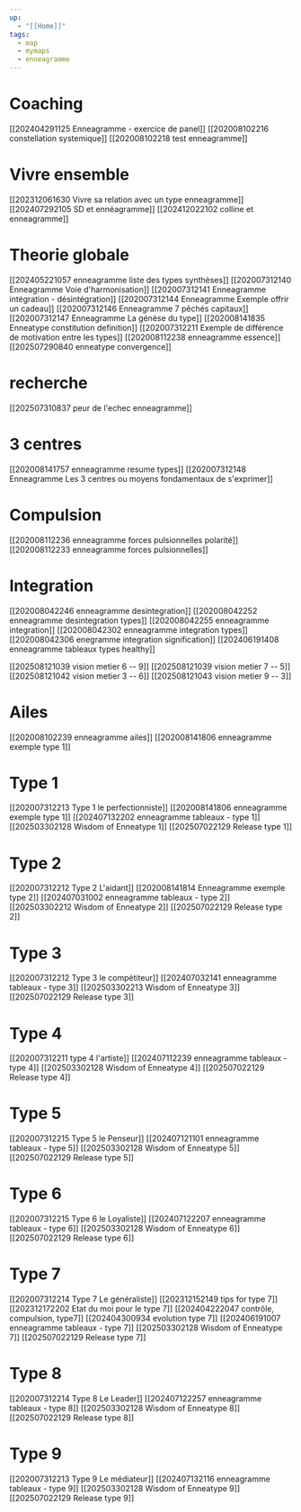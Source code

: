 ```yaml
---
up:
  - "[[Home]]"
tags:
  - map
  - mymaps
  - enneagramme
---
```

# Coaching
[[202404291125 Enneagramme - exercice de panel]]
[[202008102216 constellation systemique]]
[[202008102218 test enneagramme]]

# Vivre ensemble
[[202312061630 Vivre sa relation avec un type enneagramme]]
[[202407292105 SD et ennéagramme]]
[[202412022102 colline et enneagramme]]

# Theorie globale
[[202405221057 enneagramme liste des types synthèses]]
[[202007312140 Enneagramme Voie d'harmonisation]]
[[202007312141 Enneagramme intégration - désintégration]]
[[202007312144 Enneagramme Exemple offrir un cadeau]]
[[202007312146 Enneagramme 7 pêchés capitaux]]
[[202007312147 Enneagramme La génèse du type]]
[[202008141835 Enneatype constitution definition]]
[[202007312211 Exemple de différence de motivation entre les types]]
[[202008112238 enneagramme essence]]
[[202507290840 enneatype convergence]]

# recherche
[[202507310837 peur de l'echec enneagramme]]

# 3 centres
[[202008141757 enneagramme resume types]]
[[202007312148 Enneagramme Les 3 centres ou moyens fondamentaux de s'exprimer]]
# Compulsion
[[202008112236 enneagramme forces pulsionnelles polarité]]
[[202008112233 enneagramme forces pulsionnelles]]
# Integration
[[202008042246 enneagramme desintegration]]
[[202008042252 enneagramme desintegration types]]
[[202008042255 enneagramme integration]]
[[202008042302 enneagramme integration types]]
[[202008042306 enegramme integration signification]]
[[202406191408 enneagramme tableaux types healthy]]

[[202508121039 vision metier 6 -- 9]]
[[202508121039 vision metier 7 -- 5]]
[[202508121042 vision metier 3 -- 6]]
[[202508121043 vision metier 9 -- 3]]

# Ailes
[[202008102239 enneagramme  ailes]]
[[202008141806 enneagramme exemple type 1]]
# Type 1
[[202007312213 Type 1 le perfectionniste]]
[[202008141806 enneagramme exemple type 1]]
[[202407132202 enneagramme tableaux - type 1]]
[[202503302128 Wisdom of Enneatype 1]]
[[202507022129 Release type 1]]
# Type 2
[[202007312212 Type 2 L'aidant]]
[[202008141814 Enneagramme exemple type 2]]
[[202407031002 enneagramme tableaux - type 2]]
[[202503302212 Wisdom of Enneatype 2]]
[[202507022129 Release type 2]]
# Type 3
[[202007312212 Type 3 le compétiteur]]
[[202407032141 enneagramme tableaux - type 3]]
[[202503302213 Wisdom of Enneatype 3]]
[[202507022129 Release type 3]]

# Type 4
[[202007312211 type 4 l'artiste]]
[[202407112239 enneagramme tableaux - type 4]]
[[202503302128 Wisdom of Enneatype 4]]
[[202507022129 Release type 4]]

# Type 5
[[202007312215 Type 5 le Penseur]]
[[202407121101 enneagramme tableaux - type 5]]
[[202503302128 Wisdom of Enneatype 5]]
[[202507022129 Release type 5]]
# Type 6
[[202007312215 Type 6 le Loyaliste]]
[[202407122207 enneagramme tableaux - type 6]]
[[202503302128 Wisdom of Enneatype 6]]
[[202507022129 Release type 6]]
# Type 7
[[202007312214 Type 7 Le généraliste]]
[[202312152149 tips for type 7]]
[[202312172202 Etat du moi pour le type 7]]
[[202404222047 contrôle, compulsion, type7]]
[[202404300934 evolution type 7]]
[[202406191007 enneagramme tableaux - type 7]]
[[202503302128 Wisdom of Enneatype 7]]
[[202507022129 Release type 7]]

# Type 8
[[202007312214 Type 8 Le Leader]]
[[202407122257 enneagramme tableaux - type 8]]
[[202503302128 Wisdom of Enneatype 8]]
[[202507022129 Release type 8]]

# Type 9
[[202007312213 Type 9 Le médiateur]]
[[202407132116 enneagramme tableaux - type 9]]
[[202503302128 Wisdom of Enneatype 9]]
[[202507022129 Release type 9]]